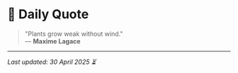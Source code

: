 # 📜 Daily Quote

> "Plants grow weak without wind."  
> — **Maxime Lagace**

---

_Last updated: 30 April 2025 ⏳_
